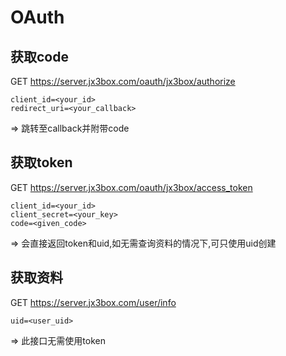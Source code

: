# OAuth

## 获取code
GET https://server.jx3box.com/oauth/jx3box/authorize  
```
client_id=<your_id>
redirect_uri=<your_callback>
```

=> 跳转至callback并附带code

## 获取token
GET https://server.jx3box.com/oauth/jx3box/access_token  
```
client_id=<your_id>
client_secret=<your_key>
code=<given_code>
```

=> 会直接返回token和uid,如无需查询资料的情况下,可只使用uid创建

## 获取资料
GET https://server.jx3box.com/user/info  
```
uid=<user_uid>
```

=> 此接口无需使用token